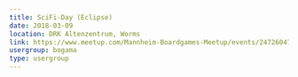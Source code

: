 ```yaml
---
title: SciFi-Day (Eclipse)
date: 2018-03-09
location: DRK Altenzentrum, Worms
link: https://www.meetup.com/Mannheim-Boardgames-Meetup/events/247260477/
usergroup: bogama
type: usergroup
---
```


